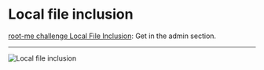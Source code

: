 # Local file inclusion

[root-me challenge Local File Inclusion](https://www.root-me.org/en/Challenges/Web-Server/Local-File-Inclusion): Get in the admin section.

----

![Local file inclusion](/_static/images/root-me-lfi.png)
